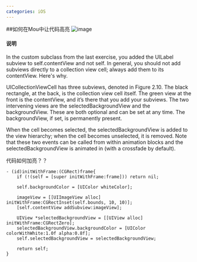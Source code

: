 ```yaml
---
categories: iOS
---
```

<link rel="stylesheet" href="http://yastatic.net/highlightjs/8.2/styles/xcode.min.css">
<script src="http://yastatic.net/highlightjs/8.2/highlight.min.js"></script>
<script>hljs.initHighlightingOnLoad();</script>

##如何在Mou中让代码高亮
![image](http://ww4.sinaimg.cn/large/74311666jw1ewtmyxc4i0j20nu0dg75h.jpg)

#### 说明
In the custom subclass from the last exercise, you added the UILabel subview to self.contentView and not self. In general, you should not add subviews directly to a collection view cell; always add them to its contentView. Here's why.
UICollectionViewCell has three subviews, denoted in Figure 2.10. The black rectangle, at the back, is the collection view cell itself. The green view at the front is the contentView, and it’s there that you add your subviews. The two intervening views are the selectedBackgroundView and the backgroundView. These are both optional and can be set at any time. The backgroundView, if set, is permanently present.
When the cell becomes selected, the selectedBackgroundView is added to the view hierarchy; when the cell becomes unselected, it is removed. Note that these two events can be called from within animation blocks and the selectedBackgroundView is animated in (with a crossfade by default).


代码如何加亮？？

	- (id)initWithFrame:(CGRect)frame{
    	if (!(self = [super initWithFrame:frame])) return nil;
    
    	self.backgroundColor = [UIColor whiteColor];
    
    	imageView = [[UIImageView alloc] initWithFrame:CGRectInset(self.bounds, 10, 10)];
    	[self.contentView addSubview:imageView];
    
    	UIView *selectedBackgroundView = [[UIView alloc] initWithFrame:CGRectZero];
    	selectedBackgroundView.backgroundColor = [UIColor colorWithWhite:1.0f alpha:0.8f];
    	self.selectedBackgroundView = selectedBackgroundView;
    
    	return self;
	}

